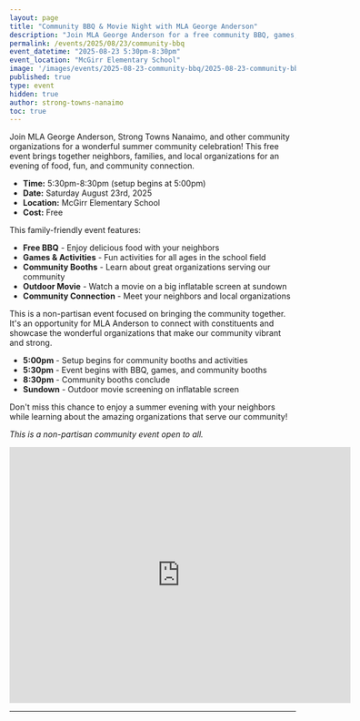 ```yaml
---
layout: page
title: "Community BBQ & Movie Night with MLA George Anderson"
description: "Join MLA George Anderson for a free community BBQ, games, activities, and outdoor movie screening at McGirr Elementary - a celebration of our community organizations and neighbors."
permalink: /events/2025/08/23/community-bbq
event_datetime: "2025-08-23 5:30pm-8:30pm"
event_location: "McGirr Elementary School"
image: '/images/events/2025-08-23-community-bbq/2025-08-23-community-bbq.png'
published: true
type: event
hidden: true
author: strong-towns-nanaimo
toc: true
---
```


Join MLA George Anderson, Strong Towns Nanaimo, and other community organizations for a wonderful summer community celebration! This free event brings together neighbors, families, and local organizations for an evening of food, fun, and community connection.

* **Time:** 5:30pm-8:30pm (setup begins at 5:00pm)
* **Date:** Saturday August 23rd, 2025
* **Location:** McGirr Elementary School
* **Cost:** Free

This family-friendly event features:

- **Free BBQ** - Enjoy delicious food with your neighbors
- **Games & Activities** - Fun activities for all ages in the school field
- **Community Booths** - Learn about great organizations serving our community
- **Outdoor Movie** - Watch a movie on a big inflatable screen at sundown
- **Community Connection** - Meet your neighbors and local organizations

This is a non-partisan event focused on bringing the community together. It's an opportunity for MLA Anderson to connect with constituents and showcase the wonderful organizations that make our community vibrant and strong.

- **5:00pm** - Setup begins for community booths and activities
- **5:30pm** - Event begins with BBQ, games, and community booths
- **8:30pm** - Community booths conclude
- **Sundown** - Outdoor movie screening on inflatable screen

Don't miss this chance to enjoy a summer evening with your neighbors while learning about the amazing organizations that serve our community!

*This is a non-partisan community event open to all.*

<iframe src="https://www.google.com/maps/embed?pb=!1m18!1m12!1m3!1d1287.0370357111938!2d-124.03348927192022!3d49.240126578151575!2m3!1f0!2f0!3f0!3m2!1i1024!2i768!4f13.1!3m3!1m2!1s0x54889f33f9ddc3a7%3A0x6a34ccc881c6f89b!2sMcGirr%20Elementary%20School!5e1!3m2!1sen!2sca!4v1751759326657!5m2!1sen!2sca" width="600" height="450" style="border:0;" allowfullscreen="" loading="lazy" referrerpolicy="no-referrer-when-downgrade"></iframe>

***
